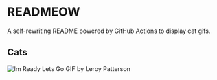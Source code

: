 # READMEOW

A self-rewriting README powered by GitHub Actions to display cat gifs.

## Cats

![Im Ready Lets Go GIF by Leroy Patterson](https://media3.giphy.com/media/CjmvTCZf2U3p09Cn0h/200.gif?cid=9acd02dawu497irtle8mgn4f80o8hdvhv58cudri83hfbpwl&ep=v1_gifs_search&rid=200.gif&ct=g)
